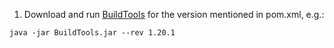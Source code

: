 1. Download and run [BuildTools](https://www.spigotmc.org/wiki/buildtools/) for the version mentioned in pom.xml, e.g.:

```
java -jar BuildTools.jar --rev 1.20.1
```

